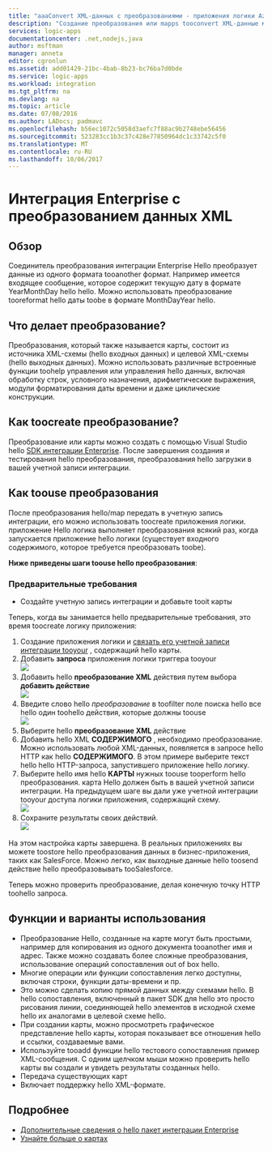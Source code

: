 ```yaml
---
title: "aaaConvert XML-данных с преобразованиями - приложения логики Azure | Документы Microsoft"
description: "Создание преобразования или mapps tooconvert XML-данные между форматами в приложениях для логики с помощью hello SDK интеграции Enterprise"
services: logic-apps
documentationcenter: .net,nodejs,java
author: msftman
manager: anneta
editor: cgronlun
ms.assetid: add01429-21bc-4bab-8b23-bc76ba7d0bde
ms.service: logic-apps
ms.workload: integration
ms.tgt_pltfrm: na
ms.devlang: na
ms.topic: article
ms.date: 07/08/2016
ms.author: LADocs; padmavc
ms.openlocfilehash: b56ec1072c5058d3aefc7f88ac9b2748ebe56456
ms.sourcegitcommit: 523283cc1b3c37c428e77850964dc1c33742c5f0
ms.translationtype: MT
ms.contentlocale: ru-RU
ms.lasthandoff: 10/06/2017
---
```

# <a name="enterprise-integration-with-xml-transforms"></a>Интеграция Enterprise с преобразованием данных XML
## <a name="overview"></a>Обзор
Соединитель преобразования интеграции Enterprise Hello преобразует данные из одного формата tooanother формат. Например имеется входящее сообщение, которое содержит текущую дату в формате YearMonthDay hello hello. Можно использовать преобразование tooreformat hello даты toobe в формате MonthDayYear hello.

## <a name="what-does-a-transform-do"></a>Что делает преобразование?
Преобразования, который также называется карты, состоит из источника XML-схемы (hello входных данных) и целевой XML-схемы (hello выходных данных). Можно использовать различные встроенные функции toohelp управления или управления hello данных, включая обработку строк, условного назначения, арифметические выражения, модули форматирования даты времени и даже циклические конструкции.

## <a name="how-toocreate-a-transform"></a>Как toocreate преобразование?
Преобразование или карты можно создать с помощью Visual Studio hello [SDK интеграции Enterprise](https://aka.ms/vsmapsandschemas). После завершения создания и тестирования hello преобразования, преобразования hello загрузки в вашей учетной записи интеграции. 

## <a name="how-toouse-a-transform"></a>Как toouse преобразования
После преобразования hello/map передать в учетную запись интеграции, его можно использовать toocreate приложения логики. приложение Hello логика выполняет преобразования всякий раз, когда запускается приложение hello логики (существует входного содержимого, которое требуется преобразовать toobe).

**Ниже приведены шаги toouse hello преобразования**:

### <a name="prerequisites"></a>Предварительные требования

* Создайте учетную запись интеграции и добавьте tooit карты  

Теперь, когда вы занимается hello предварительные требования, это время toocreate логику приложения:  

1. Создание приложения логики и [связать его учетной записи интеграции tooyour](../logic-apps/logic-apps-enterprise-integration-accounts.md "узнать toolink tooa логики интеграции учетной записи приложения") , содержащий hello карты.
2. Добавить **запроса** приложения логики триггера tooyour  
   ![](./media/logic-apps-enterprise-integration-transforms/transform-1.png)    
3. Добавить hello **преобразование XML** действия путем выбора **добавить действие**   
   ![](./media/logic-apps-enterprise-integration-transforms/transform-2.png)   
4. Введите слово hello *преобразование* в toofilter поле поиска hello все hello один toohello действия, которые должны toouse  
   ![](./media/logic-apps-enterprise-integration-transforms/transform-3.png)  
5. Выберите hello **преобразование XML** действие   
6. Добавить hello XML **СОДЕРЖИМОГО** , необходимо преобразование. Можно использовать любой XML-данных, появляется в запросе hello HTTP как hello **СОДЕРЖИМОГО**. В этом примере выберите текст hello hello HTTP-запроса, запустившего приложение hello логику.
7. Выберите hello имя hello **КАРТЫ** нужных toouse tooperform hello преобразования. карта Hello должен быть в вашей учетной записи интеграции. На предыдущем шаге вы дали уже учетной интеграции tooyour доступа логики приложения, содержащий схему.      
   ![](./media/logic-apps-enterprise-integration-transforms/transform-4.png) 
8. Сохраните результаты своих действий.  
    ![](./media/logic-apps-enterprise-integration-transforms/transform-5.png) 

На этом настройка карты завершена. В реальных приложениях вы можете toostore hello преобразования данных в бизнес-приложения, таких как SalesForce. Можно легко, как выходные данные hello toosend действие hello преобразовывать tooSalesforce. 

Теперь можно проверить преобразование, делая конечную точку HTTP toohello запроса.  

## <a name="features-and-use-cases"></a>Функции и варианты использования
* Преобразование Hello, созданные на карте могут быть простыми, например для копирования из одного документа tooanother имя и адрес. Также можно создавать более сложные преобразования, использование операций сопоставления out of box hello.  
* Многие операции или функции сопоставления легко доступны, включая строки, функции даты-времени и пр.  
* Это можно сделать копию прямой данных между схемами hello. В hello сопоставления, включенный в пакет SDK для hello это просто рисования линии, соединяющей hello элементов в исходной схеме hello их аналогами в целевой схеме hello.  
* При создании карты, можно просмотреть графическое представление hello карты, которая показывает все отношения hello и ссылки, создаваемые вами.
* Используйте tooadd функции hello тестового сопоставления пример XML-сообщения. С одним щелчком мыши можно проверить hello карты вы создали и увидеть результаты созданных hello.  
* Передача существующих карт  
* Включает поддержку hello XML-формате.

## <a name="learn-more"></a>Подробнее
* [Дополнительные сведения о hello пакет интеграции Enterprise](../logic-apps/logic-apps-enterprise-integration-overview.md "Дополнительные сведения о пакет интеграции Enterprise")  
* [Узнайте больше о картах](../logic-apps/logic-apps-enterprise-integration-maps.md "Узнайте о картах интеграции Enterprise")  


